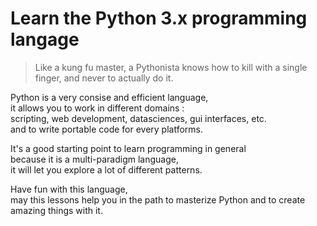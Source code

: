 # Learn the Python 3.x programming langage

> Like a kung fu master, a Pythonista knows how to kill with a single finger, and never to actually do it.

Python is a very consise and efficient language,  
it allows you to work in different domains :  
scripting, web development, datasciences, gui interfaces, etc.  
and to write portable code for every platforms.  

It's a good starting point to learn programming in general  
because it is a multi-paradigm language,  
it will let you explore a lot of different patterns.  

Have fun with this language,  
may this lessons help you in the path to masterize Python
and to create amazing things with it.  
